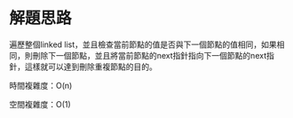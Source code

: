 <h1>解題思路</h1>
<p>遍歷整個linked list，並且檢查當前節點的值是否與下一個節點的值相同，如果相同，則刪除下一個節點，並且將當前節點的next指針指向下一個節點的next指針，這樣就可以達到刪除重複節點的目的。</p>
<p>時間複雜度：O(n)</p>
<p>空間複雜度：O(1)</p>
<br/>

